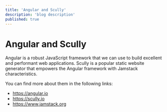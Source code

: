 ```yaml
---
title: 'Angular and Scully'
description: 'blog description'
published: true
---
```


# Angular and Scully
Angular is a robust JavaScript framework that we can use
to build excellent and performant web applications.
Scully is a popular static website generator that
empowers the Angular framework with Jamstack
characteristics.

You can find more about them in the following links:
- https://angular.io
- https://scully.io
- https://www.jamstack.org